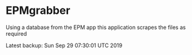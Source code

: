 # EPMgrabber
Using a database from the EPM app this application scrapes the files as required


Latest backup: Sun Sep 29 07:30:01 UTC 2019
